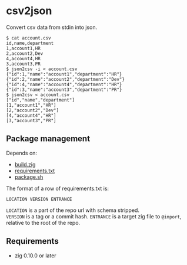 # csv2json

Convert csv data from stdin into json.

```
$ cat account.csv
id,name,department
1,account1,HR
2,account2,Dev
4,account4,HR
3,account3,PR
$ json2csv -i < account.csv
{"id":1,"name":"account1","department":"HR"}
{"id":2,"name":"account2","department":"Dev"}
{"id":4,"name":"account4","department":"HR"}
{"id":3,"name":"account3","department":"PR"}
$ json2csv < account.csv
["id","name","department"]
[1,"account1","HR"]
[2,"account2","Dev"]
[4,"account4","HR"]
[3,"account3","PR"]
```

## Package management

Depends on:

- [build.zig](./build.zig)
- [requirements.txt](./requirements.txt)
- [package.sh](./package.sh)

The format of a row of requirements.txt is:

```
LOCATION VERSION ENTRANCE
```

`LOCATION` is a part of the repo url with schema stripped.  
`VERSION` is a tag or a commit hash.
`ENTRANCE` is a target zig file to `@import`, relative to the root of the repo.

## Requirements

- zig 0.10.0 or later
